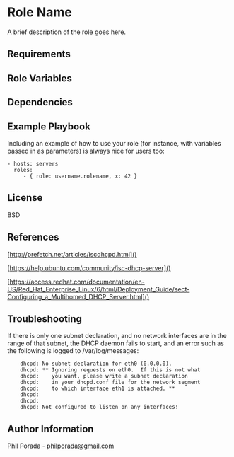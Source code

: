 Role Name
=========

A brief description of the role goes here.

Requirements
------------


Role Variables
--------------


Dependencies
------------


Example Playbook
----------------

Including an example of how to use your role (for instance, with variables passed in as parameters) is always nice for users too:

    - hosts: servers
      roles:
         - { role: username.rolename, x: 42 }

License
-------

BSD

References
----------
[http://prefetch.net/articles/iscdhcpd.html]()

[https://help.ubuntu.com/community/isc-dhcp-server]()

[https://access.redhat.com/documentation/en-US/Red_Hat_Enterprise_Linux/6/html/Deployment_Guide/sect-Configuring_a_Multihomed_DHCP_Server.html]()

Troubleshooting
---------------

If there is only one subnet declaration, and no network interfaces are in the range of that subnet, the DHCP daemon fails to start, and an error such as the following is logged to /var/log/messages:

        dhcpd: No subnet declaration for eth0 (0.0.0.0).
        dhcpd: ** Ignoring requests on eth0.  If this is not what
        dhcpd:    you want, please write a subnet declaration
        dhcpd:    in your dhcpd.conf file for the network segment
        dhcpd:    to which interface eth1 is attached. **
        dhcpd:
        dhcpd:
        dhcpd: Not configured to listen on any interfaces!

Author Information
------------------
Phil Porada - philporada@gmail.com
